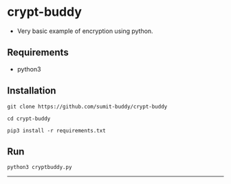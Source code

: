 # crypt-buddy

- Very basic example of encryption using python.

## Requirements
- python3

## Installation
```
git clone https://github.com/sumit-buddy/crypt-buddy

cd crypt-buddy

pip3 install -r requirements.txt
```

## Run
```
python3 cryptbuddy.py
```

<hr>

